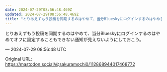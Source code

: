 ```yaml
---
date: 2024-07-29T08:56:48.469Z
updated: 2024-07-29T08:56:48.469Z
title: "とりあえずもう投稿を同期するのはやめて、当分Blueskyにログインするのはやめ[...]"
---
```


<p>とりあえずもう投稿を同期するのはやめて、当分Blueskyにログインするのはやめてオフに設定することもできない通知が見えないようにしておこう。</p>

&mdash; 2024-07-29 08:56:48 UTC

Original URL: https://mastodon.social/@sakuramochi0/112868944017468772
